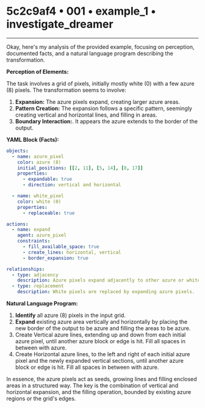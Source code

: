 # 5c2c9af4 • 001 • example_1 • investigate_dreamer

---
Okay, here's my analysis of the provided example, focusing on perception, documented facts, and a natural language program describing the transformation.

**Perception of Elements:**

The task involves a grid of pixels, initially mostly white (0) with a few azure (8) pixels. The transformation seems to involve:

1.  **Expansion:** The azure pixels expand, creating larger azure areas.
2.  **Pattern Creation:** The expansion follows a specific pattern, seemingly creating vertical and horizontal lines, and filling in areas.
3.  **Boundary Interaction:**. It appears the azure extends to the border of the output.

**YAML Block (Facts):**



```yaml
objects:
  - name: azure_pixel
    color: azure (8)
    initial_positions: [[2, 11], [5, 14], [8, 17]]
    properties:
      - expandable: true
      - direction: vertical and horizontal

  - name: white_pixel
    color: white (0)
    properties:
      - replaceable: true

actions:
  - name: expand
    agent: azure_pixel
    constraints:
      - fill_available_space: true
      - create_lines: horizontal, vertical
      - border_expansion: true

relationships:
  - type: adjacency
    description: Azure pixels expand adjacently to other azure or white pixels.
  - type: replacement
    description: White pixels are replaced by expanding azure pixels.
```



**Natural Language Program:**

1.  **Identify** all azure (8) pixels in the input grid.
2.  **Expand** existing azure area vertically and horizontally by placing the new border of the output to be azure and filling the areas to be azure.
3.  Create Vertical azure lines, extending up and down from each initial azure pixel, until another azure block or edge is hit. Fill all spaces in between with azure.
4.  Create Horizontal azure lines, to the left and right of each initial azure pixel and the newly expanded vertical sections, until another azure block or edge is hit. Fill all spaces in between with azure.

In essence, the azure pixels act as seeds, growing lines and filling enclosed areas in a structured way. The key is the combination of vertical and horizontal expansion, and the filling operation, bounded by existing azure regions or the grid's edges.

